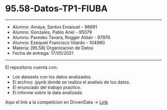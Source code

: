 # 95.58-Datos-TP1-FIUBA
---
- Alumno: Amaya, Santos Emanuel - 96891
- Alumno: Gonzales, Pablo Ariel - 95079
- Alumno: Paredes Tavara, Rogger Aldair - 97976
- Alumno: Ezequiel Francisco Vilardo - 104980
- Materia: [95.58] Organizacion de Datos
- Fecha de entrega: 17/05/2021
---
El repositorio cuenta con:
- Los datasets con los datos analizados.
- El archivo .ipynb donde se realiza el analisis de los datos.
- El enunciado del trabajo practico.
- El informe sobre la data analizada.

Aqui el link a la competicion en DrivenData -> [Link](https://www.drivendata.org/competitions/57/nepal-earthquake/)

